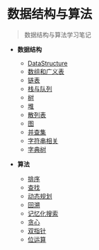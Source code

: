 # 数据结构与算法


> 数据结构与算法学习笔记

- **数据结构**
  - [DataStructure](数据结构与算法/DataStructure.md)
  - [数组和广义表](数据结构与算法/数组和广义表.md)
  - [链表](数据结构与算法/链表.md)
  - [栈与队列](数据结构与算法/栈与队列.md)
  - [树](数据结构与算法/树.md)
  - [堆](数据结构与算法/堆.md)
  - [散列表](数据结构与算法/散列表.md)
  - [图](数据结构与算法/图.md)
  - [并查集](数据结构与算法/并查集.md)
  - [字符串相关](数据结构与算法/字符串相关.md)
  - [字典树](数据结构与算法/字典树.md)
  
- **算法**
  - [排序](数据结构与算法/排序.md)
  - [查找](数据结构与算法/查找.md)
  - [动态规划](数据结构与算法/动态规划.md)
  - [回溯](数据结构与算法/回溯.md)
  - [记忆化搜索](数据结构与算法/记忆化搜索.md)
  - [贪心](数据结构与算法/贪心.md)
  - [双指针](数据结构与算法/双指针.md)
  - [位运算](数据结构与算法/位运算.md)

